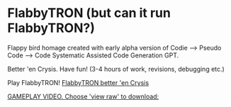 # FlabbyTRON (but can it run FlabbyTRON?)
Flappy bird homage created with early alpha version of Codie --> Pseudo Code --> Code Systematic Assisted Code Generation GPT. 

Better 'en Crysis. Have fun! (3-4 hours of work, revisions, debugging etc.)

Play FlabbyTRON! 
[FlabbyTRON better 'en Crysis](https://pgleamy.github.io/FlabbyTRON/)

[GAMEPLAY VIDEO. Choose 'view raw' to download:](FlabbyTRON-gameplay.mp4)
